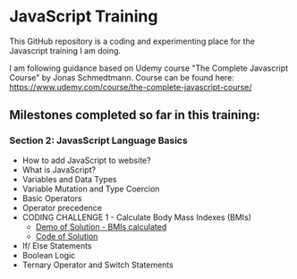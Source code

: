 # JavaScript Training
This GitHub repository is a coding and experimenting place for the Javascript training I am doing. 

I am following guidance based on Udemy course "The Complete Javascript Course" by Jonas Schmedtmann. 
Course can be found here:  https://www.udemy.com/course/the-complete-javascript-course/

## Milestones completed so far in this training:
### Section 2: JavasScript Language Basics
- How to add JavaScript to website?
- What is JavaScript?
- Variables and Data Types
- Variable Mutation and Type Coercion
- Basic Operators
- Operator precedence
- CODING CHALLENGE 1 - Calculate Body Mass Indexes (BMIs) 
	- [Demo of Solution - BMIs calculated](https://zze0001.github.io/JavaScriptCompleteCourse-/2-JS-basics/starter/index.html)
	- [Code of Solution](https://github.com/ZZE0001/JavaScriptCompleteCourse-/blob/master/2-JS-basics/starter/script.js)
- If/ Else Statements 
- Boolean Logic 
- Ternary Operator and Switch Statements 

